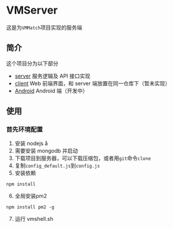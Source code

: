 VMServer
======
这是为`VMMatch`项目实现的服务端

## 简介
这个项目分为以下部分

- [server](./) 服务逻辑及 API 接口实现
- [client](./client) Web 前端界面，和 server 端放置在同一仓库下（暂未实现）
- [Android](https://github.com/lzan13/VMMatch) Android 端（开发中）

## 使用

### 首先环境配置
1. 安装 nodejs å
2. 需要安装 mongodb 并启动
3. 下载项目到服务器，可以下载压缩包，或者用`git`命令`clone`
4. 复制`config_default.js`到`config.js`
5. 安装依赖 
```
npm install
```
6. 全局安装pm2 
```
npm install pm2 -g
```
7. 运行 vmshell.sh